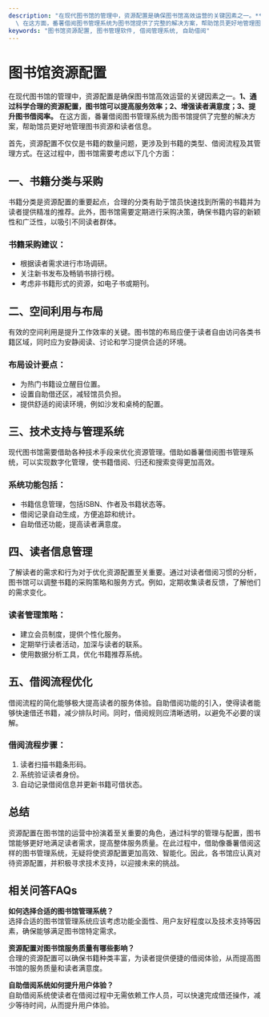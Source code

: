 ```yaml
---
description: "在现代图书馆的管理中，资源配置是确保图书馆高效运营的关键因素之一。**1、通过科学合理的资源配置，图书馆可以提高服务效率；2、增强读者满意度；3、提升图书借阅率。**\
  \ 在这方面，番薯借阅图书管理系统为图书馆提供了完整的解决方案，帮助馆员更好地管理图书资源和读者信息。"
keywords: "图书馆资源配置, 图书管理软件, 借阅管理系统, 自助借阅"
---
```

# 图书馆资源配置

在现代图书馆的管理中，资源配置是确保图书馆高效运营的关键因素之一。**1、通过科学合理的资源配置，图书馆可以提高服务效率；2、增强读者满意度；3、提升图书借阅率。** 在这方面，番薯借阅图书管理系统为图书馆提供了完整的解决方案，帮助馆员更好地管理图书资源和读者信息。

首先，资源配置不仅仅是书籍的数量问题，更涉及到书籍的类型、借阅流程及其管理方式。在这过程中，图书馆需要考虑以下几个方面：

## **一、书籍分类与采购**

书籍分类是资源配置的重要起点，合理的分类有助于馆员快速找到所需的书籍并为读者提供精准的推荐。此外，图书馆需要定期进行采购决策，确保书籍内容的新颖性和广泛性，以吸引不同读者群体。

### 书籍采购建议：
- 根据读者需求进行市场调研。
- 关注新书发布及畅销书排行榜。
- 考虑非书籍形式的资源，如电子书或期刊。

## **二、空间利用与布局**

有效的空间利用是提升工作效率的关键。图书馆的布局应便于读者自由访问各类书籍区域，同时应为安静阅读、讨论和学习提供合适的环境。

### 布局设计要点：
- 为热门书籍设立醒目位置。
- 设置自助借还区，减轻馆员负担。
- 提供舒适的阅读环境，例如沙发和桌椅的配置。

## **三、技术支持与管理系统**

现代图书馆需要借助各种技术手段来优化资源管理。借助如番薯借阅图书管理系统，可以实现数字化管理，使书籍借阅、归还和搜索变得更加高效。

### 系统功能包括：
- 书籍信息管理，包括ISBN、作者及书籍状态等。
- 借阅记录自动生成，方便追踪和统计。
- 自助借还功能，提高读者满意度。

## **四、读者信息管理**

了解读者的需求和行为对于优化资源配置至关重要。通过对读者借阅习惯的分析，图书馆可以调整书籍的采购策略和服务方式。例如，定期收集读者反馈，了解他们的需求变化。

### 读者管理策略：
- 建立会员制度，提供个性化服务。
- 定期举行读者活动，加深与读者的联系。
- 使用数据分析工具，优化书籍推荐系统。

## **五、借阅流程优化**

借阅流程的简化能够极大提高读者的服务体验。自助借阅功能的引入，使得读者能够快速借还书籍，减少排队时间。同时，借阅规则应清晰透明，以避免不必要的误解。

### 借阅流程步骤：
1. 读者扫描书籍条形码。
2. 系统验证读者身份。
3. 自动记录借阅信息并更新书籍可借状态。

## 总结

资源配置在图书馆的运营中扮演着至关重要的角色，通过科学的管理与配置，图书馆能够更好地满足读者需求，提高整体服务质量。在此过程中，借助像番薯借阅这样的图书管理系统，无疑将使资源配置更加高效、智能化。因此，各书馆应认真对待资源配置，并积极寻求技术支持，以迎接未来的挑战。

## 相关问答FAQs
**如何选择合适的图书馆管理系统？**  
选择合适的图书馆管理系统应该考虑功能全面性、用户友好程度以及技术支持等因素，确保能够满足图书馆特定需求。

**资源配置对图书馆服务质量有哪些影响？**  
合理的资源配置可以确保书籍种类丰富，为读者提供便捷的借阅体验，从而提高图书馆的服务质量和读者满意度。

**自助借阅系统如何提升用户体验？**  
自助借阅系统使读者在借阅过程中无需依赖工作人员，可以快速完成借还操作，减少等待时间，从而提升用户体验。
